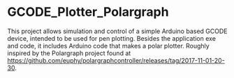 # GCODE_Plotter_Polargraph
This project allows simulation and control of a simple Arduino based GCODE device, intended to be used for pen plotting. Besides the application exe and code, it includes Arduino code that makes a polar plotter. Roughly inspired by the Polargraph project found at https://github.com/euphy/polargraphcontroller/releases/tag/2017-11-01-20-30. 
